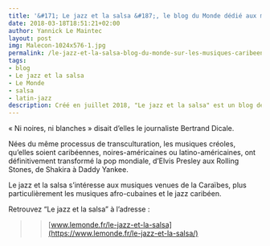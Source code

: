 ```yaml
---
title: '&#171; Le jazz et la salsa &#187;, le blog du Monde dédié aux musiques caribéennes'
date: 2018-03-18T18:51:21+02:00
author: Yannick Le Maintec
layout: post
img: Malecon-1024x576-1.jpg
permalink: /le-jazz-et-la-salsa-blog-du-monde-sur-les-musiques-caribeennes/
tags:
- blog
- Le jazz et la salsa
- Le Monde
- salsa
- latin-jazz
description: Créé en juillet 2018, "Le jazz et la salsa" est un blog de la rédaction du Monde consacré aux musiques caribéennes. Il a succédé à "Mundo Latino".
---
```


« Ni noires, ni blanches » disait d’elles le journaliste Bertrand Dicale.

Nées du même processus de transculturation, les musiques créoles, qu’elles soient caribéennes, noires-américaines ou latino-américaines, ont définitivement transformé la pop mondiale, d’Elvis Presley aux Rolling Stones, de Shakira à Daddy Yankee.

Le jazz et la salsa s’intéresse aux musiques venues de la Caraïbes, plus particulièrement les musiques afro-cubaines et le jazz caribéen.

Retrouvez &#8220;Le jazz et la salsa&#8221; à l&#8217;adresse :

>> [www.lemonde.fr/le-jazz-et-la-salsa](https://www.lemonde.fr/le-jazz-et-la-salsa/)
